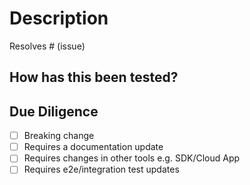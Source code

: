 # Description

<!--
Please Include:
* Summary of changes made
* Relevant motivation and context
-->

Resolves # (issue)

## How has this been tested?

<!--
Please:
* Describe what you did to validate your changes
* Provide references to the new test cases added
-->

## Due Diligence

* [ ] Breaking change
* [ ] Requires a documentation update
* [ ] Requires changes in other tools e.g. SDK/Cloud App
* [ ] Requires e2e/integration test updates
